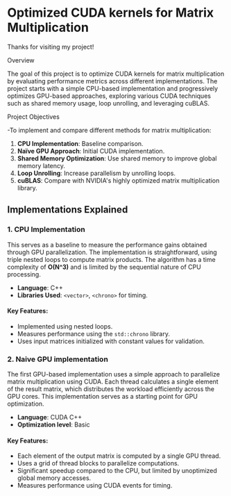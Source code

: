 # Optimized CUDA kernels for Matrix Multiplication
Thanks for visiting my project!

Overview

The goal of this project is to optimize CUDA kernels for matrix multiplication by evaluating performance metrics across different implementations. The project starts with a simple CPU-based implementation and progressively optimizes GPU-based approaches, exploring various CUDA techniques such as shared memory usage, loop unrolling, and leveraging cuBLAS.

Project Objectives

-To implement and compare different methods for matrix multiplication:

  1. **CPU Implementation**: Baseline comparison.
  2. **Naïve GPU Approach**: Initial CUDA implementation.
  3. **Shared Memory Optimization**: Use shared memory to improve global memory latency.
  4. **Loop Unrolling**: Increase parallelism by unrolling loops.
  5. **cuBLAS**: Compare with NVIDIA's highly optimized matrix multiplication library.

## Implementations Explained

### 1. CPU Implementation

This serves as a baseline to measure the performance gains obtained through GPU parallelization. The implementation is straightforward, using triple nested loops to compute matrix products. The algorithm has a time complexity of **O(N^3)** and is limited by the sequential nature of CPU processing.

- **Language**: C++
- **Libraries Used**: `<vector>`, `<chrono>` for timing.

#### Key Features:
- Implemented using nested loops.
- Measures performance using the `std::chrono` library.
- Uses input matrices initialized with constant values for validation.

### 2. Naive GPU implementation
The first GPU-based implementation uses a simple approach to parallelize matrix multiplication using CUDA. Each thread calculates a single element of the result matrix, which distributes the workload efficiently across the GPU cores. This implementation serves as a starting point for GPU optimization.

- **Language**: CUDA C++
- **Optimization level**: Basic
#### Key Features:
- Each element of the output matrix is computed by a single GPU thread.
- Uses a grid of thread blocks to parallelize computations.
- Significant speedup compared to the CPU, but limited by unoptimized global memory accesses.
- Measures performance using CUDA events for timing.

